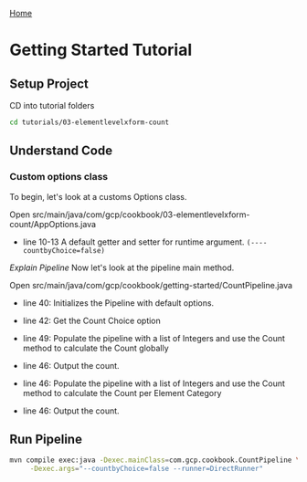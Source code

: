 [Home](../../index.md)
# Getting Started Tutorial

## Setup Project
CD into tutorial folders
```bash
cd tutorials/03-elementlevelxform-count
```

## Understand Code

### Custom options class
To begin, let's look at a customs Options class.

Open <walkthrough-editor-open-file 
filePath="/beamcookbook/tutorials/03-elementlevelxform-count/src/main/java/com/gcp/cookbook/AppOptions.java">src/main/java/com/gcp/cookbook/03-elementlevelxform-count/AppOptions.java</walkthrough-editor-open-file>


- <walkthrough-editor-select-line
filePath="/beamcookbook/tutorials/03-elementlevelxform-count/src/main/java/com/gcp/cookbook/AppOptions.java"
startLine="9" startCharacterOffset="0" 
endLine="12" endCharacterOffset="80">line 10-13</walkthrough-editor-select-line>
A default getter and setter for runtime argument.
```(----countbyChoice=false)```



*Explain Pipeline*
Now let's look at the pipeline main method. 

Open <walkthrough-editor-open-file 
filePath="/beamcookbook/tutorials/03-elementlevelxform-count/src/main/java/com/gcp/cookbook/CountPipeline.java">src/main/java/com/gcp/cookbook/getting-started/CountPipeline.java</walkthrough-editor-open-file>

- <walkthrough-editor-select-line
filePath="/beamcookbook/tutorials/03-elementlevelxform-count/src/main/java/com/gcp/cookbook/CountPipeline.java"
startLine="40" startCharacterOffset="0"
endLine="43" endCharacterOffset="80">line 40:</walkthrough-editor-select-line>
Initializes the Pipeline with default options.

- <walkthrough-editor-select-line
filePath="/beamcookbook/tutorials/03-elementlevelxform-count/src/main/java/com/gcp/cookbook/CountPipeline.java"
startLine="45" startCharacterOffset="0"
endLine="45" endCharacterOffset="110">line 42:</walkthrough-editor-select-line>
Get the Count Choice option

- <walkthrough-editor-select-line
filePath="/beamcookbook/tutorials/03-elementlevelxform-count/src/main/java/com/gcp/cookbook/CountPipeline.java"
startLine="49" startCharacterOffset="0"
endLine="53" endCharacterOffset="110">line 49:</walkthrough-editor-select-line>
Populate the pipeline with a list of Integers and use the Count method to calculate the Count globally

- <walkthrough-editor-select-line
filePath="/beamcookbook/tutorials/03-elementlevelxform-count/src/main/java/com/gcp/cookbook/CountPipeline.java"
startLine="52" startCharacterOffset="0"
endLine="58" endCharacterOffset="80">line 46:</walkthrough-editor-select-line>
Output the count.

- <walkthrough-editor-select-line
filePath="/beamcookbook/tutorials/03-elementlevelxform-count/src/main/java/com/gcp/cookbook/CountPipeline.java"
startLine="65" startCharacterOffset="0"
endLine="70" endCharacterOffset="110">line 46:</walkthrough-editor-select-line>
Populate the pipeline with a list of Integers and use the Count method to calculate the Count per Element Category


- <walkthrough-editor-select-line
filePath="/beamcookbook/tutorials/03-elementlevelxform-count/src/main/java/com/gcp/cookbook/CountPipeline.java"
startLine="74" startCharacterOffset="0"
endLine="80" endCharacterOffset="80">line 46:</walkthrough-editor-select-line>
Output the count.

## Run Pipeline

```bash
mvn compile exec:java -Dexec.mainClass=com.gcp.cookbook.CountPipeline \
     -Dexec.args="--countbyChoice=false --runner=DirectRunner"
```

    